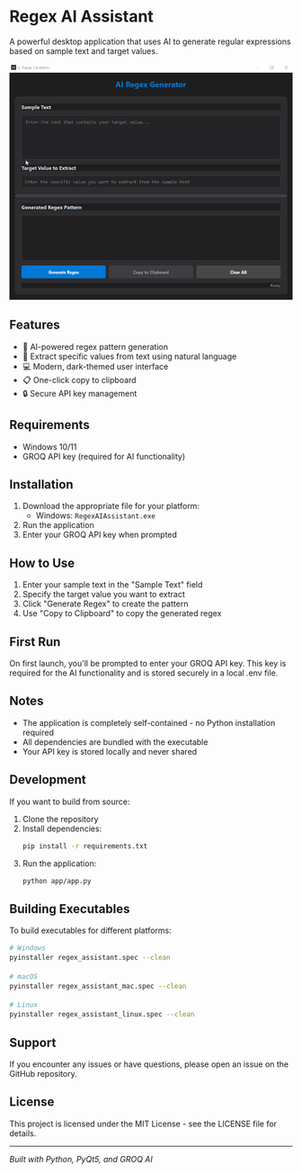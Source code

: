# Regex AI Assistant

A powerful desktop application that uses AI to generate regular expressions based on sample text and target values.

![Regex AI Assistant Demo](demo.gif)

## Features
- 🤖 AI-powered regex pattern generation
- 🎯 Extract specific values from text using natural language
- 💻 Modern, dark-themed user interface
- 📋 One-click copy to clipboard
- 🔒 Secure API key management

## Requirements
- Windows 10/11
- GROQ API key (required for AI functionality)

## Installation
1. Download the appropriate file for your platform:
   - Windows: `RegexAIAssistant.exe`
2. Run the application
3. Enter your GROQ API key when prompted

## How to Use
1. Enter your sample text in the "Sample Text" field
2. Specify the target value you want to extract
3. Click "Generate Regex" to create the pattern
4. Use "Copy to Clipboard" to copy the generated regex

## First Run
On first launch, you'll be prompted to enter your GROQ API key. This key is required for the AI functionality and is stored securely in a local .env file.

## Notes
- The application is completely self-contained - no Python installation required
- All dependencies are bundled with the executable
- Your API key is stored locally and never shared

## Development
If you want to build from source:

1. Clone the repository
2. Install dependencies:
   ```bash
   pip install -r requirements.txt
   ```
3. Run the application:
   ```bash
   python app/app.py
   ```

## Building Executables
To build executables for different platforms:

```bash
# Windows
pyinstaller regex_assistant.spec --clean

# macOS
pyinstaller regex_assistant_mac.spec --clean

# Linux
pyinstaller regex_assistant_linux.spec --clean
```

## Support
If you encounter any issues or have questions, please open an issue on the GitHub repository.

## License
This project is licensed under the MIT License - see the LICENSE file for details.

---
*Built with Python, PyQt5, and GROQ AI*

